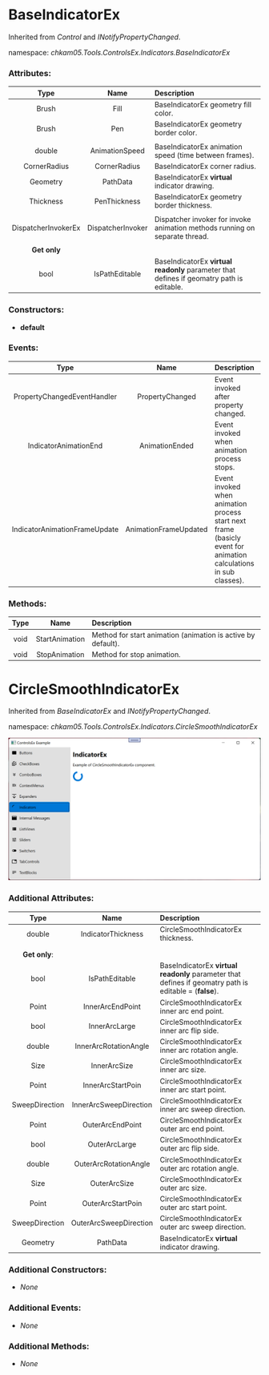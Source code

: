 # BaseIndicatorEx
Inherited from _Control_ and _INotifyPropertyChanged_.  

namespace: _chkam05.Tools.ControlsEx.Indicators.BaseIndicatorEx_  

### Attributes:

| Type                | Name              | Description |
|:-------------------:|:-----------------:|:------------|
| Brush               | Fill              | BaseIndicatorEx geometry fill color. |
| Brush               | Pen               | BaseIndicatorEx geometry border color. |
|||
| double              | AnimationSpeed    | BaseIndicatorEx animation speed (time between frames). |
| CornerRadius        | CornerRadius      | BaseIndicatorEx corner radius. |
| Geometry            | PathData          | BaseIndicatorEx **virtual** indicator drawing. |
| Thickness           | PenThickness      | BaseIndicatorEx geometry border thickness. |
|||
| DispatcherInvokerEx | DispatcherInvoker | Dispatcher invoker for invoke animation methods running on separate thread. |
|||
| **Get only**        ||
| bool                | IsPathEditable    | BaseIndicatorEx **virtual readonly** parameter that defines if geomatry path is editable. |

### Constructors: 

- **default**  

### Events: 

| Type                          | Name                  | Description |
|:-----------------------------:|:---------------------:|:------------|
| PropertyChangedEventHandler   | PropertyChanged       | Event invoked after property changed. |
| IndicatorAnimationEnd         | AnimationEnded        | Event invoked when animation process stops. |
| IndicatorAnimationFrameUpdate | AnimationFrameUpdated | Event invoked when animation process start next frame (basicly event for animation calculations in sub classes). |

### Methods: 

| Type  | Name           | Description |
|:-----:|:--------------:|:------------|
| void  | StartAnimation | Method for start animation (animation is active by default). |
| void  | StopAnimation  | Method for stop animation. |


# CircleSmoothIndicatorEx
Inherited from _BaseIndicatorEx_ and _INotifyPropertyChanged_.  

namespace: _chkam05.Tools.ControlsEx.Indicators.CircleSmoothIndicatorEx_  

![IndicatorEx Examples (Images/IndicatorEx.png)](../Images/IndicatorEx.png)  

### Additional Attributes:

| Type           | Name                   | Description |
|:--------------:|:----------------------:|:------------|
| double         | IndicatorThickness     | CircleSmoothIndicatorEx thickness. |
|||
|||
| **Get only**:  ||
| bool           | IsPathEditable         | BaseIndicatorEx **virtual readonly** parameter that defines if geomatry path is editable = (**false**). |
| Point          | InnerArcEndPoint       | CircleSmoothIndicatorEx inner arc end point. |
| bool           | InnerArcLarge          | CircleSmoothIndicatorEx inner arc flip side. |
| double         | InnerArcRotationAngle  | CircleSmoothIndicatorEx inner arc rotation angle. |
| Size           | InnerArcSize           | CircleSmoothIndicatorEx inner arc size. |
| Point          | InnerArcStartPoin      | CircleSmoothIndicatorEx inner arc start point. |
| SweepDirection | InnerArcSweepDirection | CircleSmoothIndicatorEx inner arc sweep direction. |
| Point          | OuterArcEndPoint       | CircleSmoothIndicatorEx outer arc end point. |
| bool           | OuterArcLarge          | CircleSmoothIndicatorEx outer arc flip side. |
| double         | OuterArcRotationAngle  | CircleSmoothIndicatorEx outer arc rotation angle. |
| Size           | OuterArcSize           | CircleSmoothIndicatorEx outer arc size. |
| Point          | OuterArcStartPoin      | CircleSmoothIndicatorEx outer arc start point. |
| SweepDirection | OuterArcSweepDirection | CircleSmoothIndicatorEx outer arc sweep direction. |
| Geometry       | PathData               | BaseIndicatorEx **virtual** indicator drawing. |

### Additional Constructors: 

- _None_  

### Additional Events: 

- _None_  

### Additional Methods: 

- _None_  
